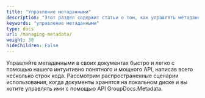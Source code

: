 ```yaml
---
title: "Управление метаданными"
description: "Этот раздел содержит статьи о том, как управлять метаданными."
keywords: "управление метаданными"
type: docs
url: /managing-metadata/
weight: 30
hideChildren: False
---
```


Управляйте метаданными в своих документах быстро и легко с помощью нашего интуитивно понятного и мощного API, написав всего несколько строк кода.
Рассмотрим распространенные сценарии использования, когда документы хранятся на локальном диске и вы хотите управлять ими с помощью API GroupDocs.Metadata.




